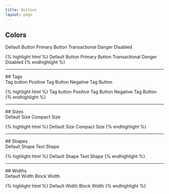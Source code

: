 ```yaml
---
title: Buttons
layout: page
---
```


## Colors
<div class="m-bottom-5">
	<span role="button" class="m-bottom-2 dh-button">Default Button</span>
	<span role="button" class="m-bottom-2 dh-button dh-button--primary">Primary Button</span>
	<span role="button" class="m-bottom-2 dh-button dh-button--transaction">Transactional</span>
	<span role="button" class="m-bottom-2 dh-button dh-button--danger">Danger</span>
	<span role="button" class="m-bottom-2 dh-button dh-button--disabled">Disabled</span>
</div>

{% highlight html %}
<span role="button" class="dh-button">Default Button</span>
<span role="button" class="dh-button dh-button--primary">Primary Button</span>
<span role="button" class="dh-button dh-button--transaction">Transactional</span>
<span role="button" class="dh-button dh-button--danger">Danger</span>
<span role="button" class="dh-button dh-button--disabled">Disabled</span>
{% endhighlight %}

<hr />
## Tags

<div class="m-bottom-5">
	<span role="button" class="m-bottom-2 dh-button dh-button__tag">Tag button</span>
	<span role="button" class="m-bottom-2 dh-button dh-button__tag dh-button__tag--positive">Positive Tag Button</span>
	<span role="button" class="m-bottom-2 dh-button dh-button__tag dh-button__tag--negative">Negative Tag Button</span>
</div>

{% highlight html %}
<span role="button" class="dh-button dh-button__tag">Tag button</span>
<span role="button" class="dh-button dh-button__tag dh-button__tag--positive">Positive Tag Button</span>
<span role="button" class="dh-button dh-button__tag dh-button__tag--negative">Negative Tag Button</span>
{% endhighlight %}

<hr />
## Sizes

<div class="m-bottom-5">
	<span role="button" class="m-bottom-2 dh-button">Default Size</span>
	<span role="button" class="m-bottom-2 dh-button dh-button--compact">Compact Size</span>
</div>

{% highlight html %}
<span role="button" class="dh-button">Default Size</span>
<span role="button" class="dh-button dh-button--compact">Compact Size</span>
{% endhighlight %}

<hr />
## Shapes

<div class="m-bottom-5">
	<span role="button" class="m-bottom-2 dh-button">Default Shape</span>
	<span role="button" class=" m-bottom-2 dh-button dh-button--text">Text Shape</span>
</div>

{% highlight html %}
<span role="button" class="dh-button">Default Shape</span>
<span role="button" class="dh-button dh-button--text">Text Shape</span>
{% endhighlight %}

<hr />
## Widths

<div class="m-bottom-5">
	<span role="button" class="m-bottom-2 dh-button">Default Width</span>
	<span role="button" class="m-bottom-2 dh-button dh-button--block">Block Width</span>
</div>

{% highlight html %}
<span role="button" class="dh-button">Default Width</span>
<span role="button" class="dh-button dh-button--block">Block Width</span>
{% endhighlight %}
